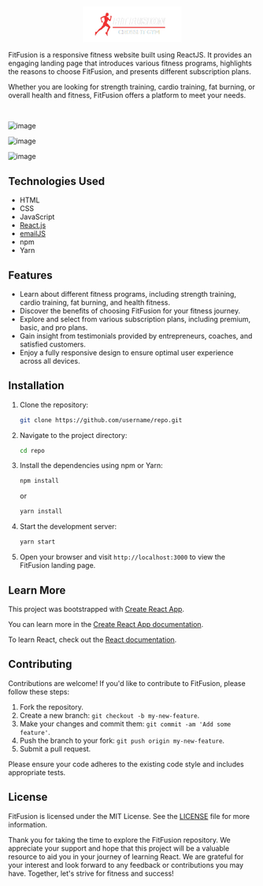 <p align="center">
  <img src="https://github.com/HimeshKohad/Fit-Fusion/blob/main/src/assets/logo.png?raw=true" alt="FitFusion Logo" width="200">
</p>

FitFusion is a responsive fitness website built using ReactJS. It provides an engaging landing page that introduces various fitness programs, highlights the reasons to choose FitFusion, and presents different subscription plans. 

Whether you are looking for strength training, cardio training, fat burning, or overall health and fitness, FitFusion offers a platform to meet your needs.

<br>

![image](https://github.com/HimeshKohad/Fit-Fusion/assets/107066424/e072b764-0528-4a03-91e0-3ac18ea0ddd5)

![image](https://github.com/HimeshKohad/Fit-Fusion/assets/107066424/e57779d4-3e89-440f-bc7c-87213d654c79)

![image](https://github.com/HimeshKohad/Fit-Fusion/assets/107066424/5167210e-6ba6-4e0b-8bce-b4e011d67c63)


## Technologies Used

- HTML
- CSS
- JavaScript
- [React.js](https://reactjs.org/)
- [emailJS](https://www.emailjs.com/)
- npm
- Yarn

## Features

- Learn about different fitness programs, including strength training, cardio training, fat burning, and health fitness.
- Discover the benefits of choosing FitFusion for your fitness journey.
- Explore and select from various subscription plans, including premium, basic, and pro plans.
- Gain insight from testimonials provided by entrepreneurs, coaches, and satisfied customers.
- Enjoy a fully responsive design to ensure optimal user experience across all devices.

## Installation

1. Clone the repository:

   ```bash
   git clone https://github.com/username/repo.git
   ```

2. Navigate to the project directory:

   ```bash
   cd repo
   ```

3. Install the dependencies using npm or Yarn:

   ```bash
   npm install
   ```

   or

   ```bash
   yarn install
   ```

4. Start the development server:

   ```bash
   yarn start
   ```

5. Open your browser and visit `http://localhost:3000` to view the FitFusion landing page.

## Learn More

This project was bootstrapped with [Create React App](https://github.com/facebook/create-react-app).

You can learn more in the [Create React App documentation](https://facebook.github.io/create-react-app/docs/getting-started).

To learn React, check out the [React documentation](https://reactjs.org/).

## Contributing

Contributions are welcome! If you'd like to contribute to FitFusion, please follow these steps:

1. Fork the repository.
2. Create a new branch: `git checkout -b my-new-feature`.
3. Make your changes and commit them: `git commit -am 'Add some feature'`.
4. Push the branch to your fork: `git push origin my-new-feature`.
5. Submit a pull request.

Please ensure your code adheres to the existing code style and includes appropriate tests.

## License

FitFusion is licensed under the MIT License. See the [LICENSE](LICENSE) file for more information.


Thank you for taking the time to explore the FitFusion repository. We appreciate your support and hope that this project will be a valuable resource to aid you in your journey of learning React. 
We are grateful for your interest and look forward to any feedback or contributions you may have. Together, let's strive for fitness and success!
